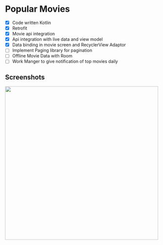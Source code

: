 # Popular Movies

- [X] Code written Kotlin
- [X] Retrofit
- [X] Movie api integration
- [X] Api integration with live data and view model
- [X] Data binding in movie screen and RecyclerView Adaptor
- [ ] Implement Paging library for pagination
- [ ] Offline Movie Data with Room
- [ ] Work Manger to give notification of top movies daily

## Screenshots
<img src="https://raw.githubusercontent.com/ashishrawat2911/Android-PopularMovies/master/screenshots/popularmovies.png" height = 500>
